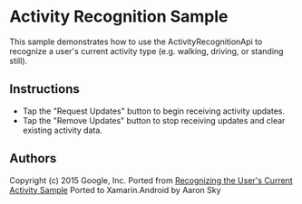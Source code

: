 Activity Recognition Sample
===========================

This sample demonstrates how to use the ActivityRecognitionApi to recognize a user's current activity type (e.g. walking, driving, or standing still).

Instructions
------------

* Tap the "Request Updates" button to begin receiving activity updates.
* Tap the "Remove Updates" button to stop receiving updates and clear existing activity data. 

Authors
-------
Copyright (c) 2015 Google, Inc.
Ported from [Recognizing the User's Current Activity Sample](https://github.com/googlesamples/android-play-location/tree/master/ActivityRecognition)
Ported to Xamarin.Android by Aaron Sky